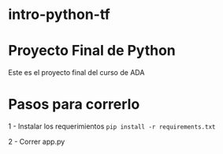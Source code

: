 # intro-python-tf
 
# Proyecto Final de Python

Este es el proyecto final del curso de ADA

# Pasos para correrlo

1 - Instalar los requerimientos
`pip install -r requirements.txt`

2 - Correr app.py
